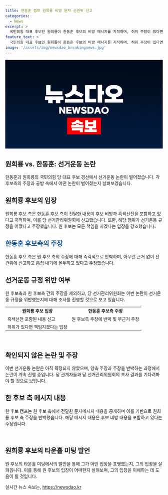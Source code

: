```yaml
---
title: 한동훈 캠프 원희룡 비방 문자 선관위 신고
categories:
  - News
excerpt: >
  국민의힘 대표 후보인 원희룡이 한동훈 후보의 비방 메시지를 지적하며, 허위 주장이 있다면 책임지겠다고 밝혔다. 한 후보 측은 선관위에 원 후보 측의 행위를 신고하고, 이에 대해 원 후보 측은 반박했다. 원후보는 국회에서 타운홀미팅을 갖고 기자들과 만나 흑색선전이 아니며, 국민이 판단해야 한다고 강조했다.
feature_text: >
  국민의힘 대표 후보인 원희룡이 한동훈 후보의 비방 메시지를 지적하며, 허위 주장이 있다면 책임지겠다고 밝혔다. 한 후보 측은 선관위에 원 후보 측의 행위를 신고하고, 이에 대해 원 후보 측은 반박했다. 원후보는 국회에서 타운홀미팅을 갖고 기자들과 만나 흑색선전이 아니며, 국민이 판단해야 한다고 강조했다.
image: '/assets/img/newsdao_breakingnews.jpg'
---
```


<p><img src="/assets/img/newsdao_breakingnews.jpg" alt="bookingtag 속보" /></p>

<h2 data-ke-size="size26">원희룡 vs. 한동훈: 선거운동 논란</h2>

<p data-ke-size="size16">한동훈과 원희룡의 국민의힘 당 대표 후보 경선에서 선거운동 논란이 벌어졌습니다. 각 후보측의 주장과 공방 속에서 어떤 논란이 벌어졌는지 살펴보겠습니다.</p>

<h2>원희룡 후보의 입장</h2>

<p data-ke-size="size16">원희룡 후보 측은 한동훈 후보 측이 전달한 내용이 후보 비방과 흑색선전을 포함하고 있다고 지적하며, 이를 당 선거관리위원회에 신고했습니다. 또한, 해당 행위가 선거운동 규정을 어깼다고 주장했습니다. 원 후보는 모든 책임을 지겠다는 입장을 강조했습니다.</p>

<h2><b><span style="color: #1a5490;">한동훈 후보측의 주장</span></b></h2>

<p data-ke-size="size16">한동훈 후보 측은 원 후보 측의 주장에 대해 즉각적으로 반박하며, 아무런 근거 없이 선관위에 신고하고 흠집 내기에 몰두하고 있다고 주장했습니다.</p>

<h2>선거운동 규정 위반 여부</h2>

<p data-ke-size="size16">원 후보측과 한 후보측 간의 주장을 제외하고, 당 선거관리위원회는 이번 논란이 선거운동 규정을 위반했는지에 대해 조사를 진행할 것으로 보고 있습니다.</p>

<table>
    <tr>
        <td style="text-align: center; height: 17px;"><b>원희룡 후보 입장</b></td>
        <td style="text-align: center; height: 17px;"><b>한동훈 후보측 주장</b></td>
    </tr>
    <tr>
        <td>흑색선전 포함된 내용 신고</td>
        <td>원 후보측 주장에 반박 및 무근거 주장</td>
    </tr>
    <tr>
        <td>허위가 있다면 책임지겠다는 입장</td>
        <td></td>
    </tr>
</table>

<p data-ke-size="size16">&nbsp;</p>

<h2 data-ke-size="size26">확인되지 않은 논란 및 주장</h2>

<p data-ke-size="size16">이번 선거운동 논란은 아직 확정되지 않았으며, 양측 주장과 주장을 반박하는 과정에서 논란이 계속 진행 중입니다. 당 관계자들과 당 선거관리위원회의 조사 결과를 기다려봐야 할 것으로 보입니다.</p>

<h2 data-ke-size="size26">한 후보 측 메시지 내용</h2>

<p data-ke-size="size16">한 후보 캠프는 원 후보 측에서 전달한 문자메시지 내용을 공개하며 이를 기반으로 원희룡 후보 측 주장을 반박했습니다. 해당 메시지 내용은 후보 비방 내용을 포함하고 있다는 주장입니다.</p>

<p data-ke-size="size16">&nbsp;</p>

<h2 data-ke-size="size26">원희룡 후보의 타운홀 미팅 발언</h2>

<p data-ke-size="size16">원 후보의 타운홀 미팅에서의 발언을 통해 그가 어떤 입장을 표명했는지, 그의 입장을 살펴봅니다. 이를 통해 원 후보의 입장이 어떠한지 살펴보며, 그의 입장을 이해하는 데 도움이 될 것입니다.</p>
실시간 뉴스 속보는, <a href="https://newsdao.kr" rel="dofollow">https://newsdao.kr</a>


